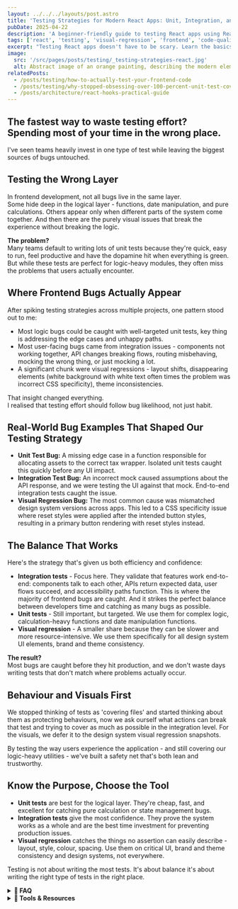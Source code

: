 ```yaml
---
layout: ../../../layouts/post.astro
title: 'Testing Strategies for Modern React Apps: Unit, Integration, and Visual Regression'
pubDate: 2025-04-22
description: 'A beginner-friendly guide to testing React apps using React Testing Library, Playwright, focusing on maintainable and reliable tests.'
tags: ['react', 'testing', 'visual-regression', 'frontend', 'code-quality']
excerpt: "Testing React apps doesn't have to be scary. Learn the basics of unit, integration, and visual regression testing with popular tools."
image:
  src: '/src/pages/posts/testing/_testing-strategies-react.jpg'
  alt: Abstract image of an orange painting, describing the modern element in the strategies for modern react apps
relatedPosts:
  - /posts/testing/how-to-actually-test-your-frontend-code
  - /posts/testing/why-stopped-obsessing-over-100-percent-unit-test-coverage
  - /posts/architecture/react-hooks-practical-guide
---
```


## The fastest way to waste testing effort? Spending most of your time in the wrong place.

I've seen teams heavily invest in one type of test while leaving the biggest sources of bugs untouched.

## Testing the Wrong Layer

In frontend development, not all bugs live in the same layer.  
Some hide deep in the logical layer - functions, date manipulation, and pure calculations. Others appear only when different parts of the system come together. And then there are the purely visual issues that break the experience without breaking the logic.

**The problem?**  
Many teams default to writing lots of unit tests because they're quick, easy to run, feel productive and have the dopamine hit when everything is green. But while these tests are perfect for logic-heavy modules, they often miss the problems that users actually encounter.

## Where Frontend Bugs Actually Appear

After spiking testing strategies across multiple projects, one pattern stood out to me:

- Most logic bugs could be caught with well-targeted unit tests, key thing is addressing the edge cases and unhappy paths.
- Most user-facing bugs came from integration issues - components not working together, API changes breaking flows, routing misbehaving, mocking the wrong thing, or just mocking a lot.
- A significant chunk were visual regressions - layout shifts, disappearing elements (white background with white text often times the problem was incorrect CSS specificity), theme inconsistencies.

That insight changed everything.  
I realised that testing effort should follow bug likelihood, not just habit.

## Real-World Bug Examples That Shaped Our Testing Strategy

- **Unit Test Bug:** A missing edge case in a function responsible for allocating assets to the correct tax wrapper. Isolated unit tests caught this quickly before any UI impact.
- **Integration Test Bug:** An incorrect mock caused assumptions about the API response, and we were testing the UI against that mock. End-to-end integration tests caught the issue.
- **Visual Regression Bug:** The most common cause was mismatched design system versions across apps. This led to a CSS specificity issue where reset styles were applied after the intended button styles, resulting in a primary button rendering with reset styles instead.

## The Balance That Works

Here's the strategy that's given us both efficiency and confidence:

- **Integration tests** - Focus here. They validate that features work end-to-end: components talk to each other, APIs return expected data, user flows succeed, and accessibility paths function. This is where the majority of frontend bugs are caught. And it strikes the perfect balance between developers time and catching as many bugs as possible.
- **Unit tests** - Still important, but targeted. We use them for complex logic, calculation-heavy functions and date manipulation functions.
- **Visual regression** - A smaller share because they can be slower and more resource-intensive. We use them specifically for all design system UI elements, brand and theme consistency.

**The result?**  
Most bugs are caught before they hit production, and we don't waste days writing tests that don't match where problems actually occur.

## Behaviour and Visuals First

We stopped thinking of tests as 'covering files' and started thinking about them as protecting behaviours, now we ask ourself what actions can break that test and trying to cover as much as possible in the integration level. For the visuals, we defer it to the design system visual regression snapshots.

By testing the way users experience the application - and still covering our logic-heavy utilities - we've built a safety net that's both lean and trustworthy.

## Know the Purpose, Choose the Tool

- **Unit tests** are best for the logical layer. They're cheap, fast, and excellent for catching pure calculation or state management bugs.
- **Integration tests** give the most confidence. They prove the system works as a whole and are the best time investment for preventing production issues.
- **Visual regression** catches the things no assertion can easily describe - layout, style, colour, spacing. Use them on critical UI, brand and theme consistency and design systems, not everywhere.

Testing is not about writing the most tests. It's about balance it's about writing the right type of tests in the right place.

<details>  
<summary><strong>📖 FAQ</strong></summary>

**Shouldn't we just test everything with integration tests?**  
Not quite - you get a faster feedback loop, and it's easier to validate with isolated unit tests if a logical test works as intended. Often times the integration tests are mocked, so you don't really get the real end-to-end experience. Integration tests shine when verifying flows, form submissions and user interactions.

**Why not do more visual regression?**  
They're powerful, but slow and expensive to run. Use them where visual consistency matters most.

</details>

<details>  
<summary><strong>🧰 Tools & Resources</strong></summary>

- [React Testing Library](https://testing-library.com/docs/react-testing-library/intro/) - For integration testing
- [The Testing Trophy](https://kentcdodds.com/blog/the-testing-trophy-and-testing-classifications) - Balancing test types

</details>
